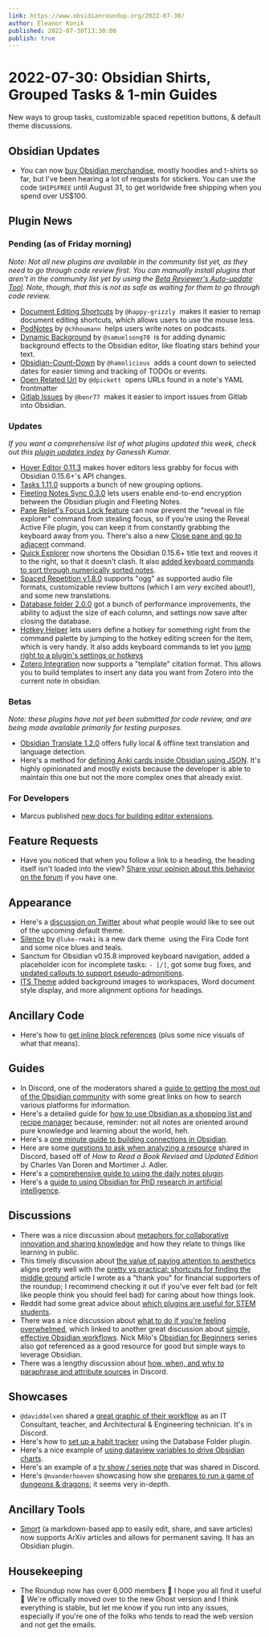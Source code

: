 ```yaml
---
link: https://www.obsidianroundup.org/2022-07-30/
author: Eleanor Konik
published: 2022-07-30T13:30:00
publish: true
---
```


# 2022-07-30: Obsidian Shirts, Grouped Tasks & 1-min Guides
New ways to group tasks, customizable spaced repetition buttons, & default theme discussions.

## Obsidian Updates

-   You can now [buy Obsidian merchandise](https://merch.obsidian.md/), mostly hoodies and t-shirts so far, but I've been hearing a lot of requests for stickers. You can use the code `SHIPSFREE` until August 31, to get worldwide free shipping when you spend over US$100.

## Plugin News

### Pending (as of Friday morning)

_Note: Not all new plugins are available in the community list yet, as they need to go through code review first. You can manually install plugins that aren't in the community list yet by using the [Beta Reviewer's Auto-update Tool](https://github.com/TfTHacker/obsidian42-brat). Note, though, that this is not as safe as waiting for them to go through code review._

-   [Document Editing Shortcuts](https://github.com/happy-grizzly/obsidian-document-editing-shortcuts) by `@happy-grizzly`  makes it easier to remap document editing shortcuts, which allows users to use the mouse less.
-   [PodNotes](https://github.com/chhoumann/podnotes) by `@chhoumann`  helps users write notes on podcasts.
-   [Dynamic Background](https://github.com/samuelsong70/obsidian-dynamic-background) by `@samuelsong70`  is for adding dynamic background effects to the Obsidian editor, like floating stars behind your text.
-   [Obsidian-Count-Down](https://github.com/hamolicious/Obsidian-Count-Down) by `@hamolicious`  adds a count down to selected dates for easier timing and tracking of TODOs or events.
-   [Open Related Url](https://github.com/dpickett/open-related-url) by `@dpickett`  opens URLs found in a note's YAML frontmatter
-   [Gitlab Issues](https://github.com/benr77/obsidian-gitlab-issues) by `@benr77`  makes it easier to import issues from Gitlab into Obsidian.

### Updates

_If you want a comprehensive list of what plugins updated this week, check out this [plugin updates index](https://obsidian-plugin-stats.vercel.app/updates) by Ganessh Kumar._

-   [Hover Editor 0.11.3](https://github.com/nothingislost/obsidian-hover-editor/releases/tag/0.11.3) makes hover editors less grabby for focus with Obsidian 0.15.6+'s API changes.
-   [Tasks 1.11.0](https://github.com/obsidian-tasks-group/obsidian-tasks/releases/tag/1.11.0) supports a bunch of new grouping options.
-   [Fleeting Notes Sync 0.3.0](https://www.youtube.com/watch?v=Dpih3dlu098) lets users enable end-to-end encryption between the Obsidian plugin and Fleeting Notes.
-   [Pane Relief's Focus Lock feature](https://github.com/pjeby/pane-relief/releases/tag/0.2.5) can now prevent the "reveal in file explorer" command from stealing focus, so if you're using the Reveal Active File plugin, you can keep it from constantly grabbing the keyboard away from you. There's also a new [Close pane and go to adjacent](https://github.com/pjeby/pane-relief/releases/tag/0.2.6) command.
-   [Quick Explorer](https://github.com/pjeby/quick-explorer/releases/tag/0.1.33) now shortens the Obsidian 0.15.6+ title text and moves it to the right, so that it doesn't clash. It also [added keyboard commands to sort through numerically sorted notes](https://github.com/pjeby/quick-explorer/releases/tag/0.1.36).
-   [Spaced Repetition v1.8.0](https://github.com/st3v3nmw/obsidian-spaced-repetition/releases/tag/1.8.0) supports "ogg" as supported audio file formats, customizable review buttons (which I am _very_ excited about!), and some new translations.
-   [Database folder 2.0.0](https://github.com/RafaelGB/obsidian-db-folder/releases/tag/2.0.0) got a bunch of performance improvements, the ability to adjust the size of each column, and settings now save after closing the database.
-   [Hotkey Helper](https://github.com/pjeby/hotkey-helper/releases/tag/0.3.12) lets users define a hotkey for something right from the command palette by jumping to the hotkey editing screen for the item, which is very handy. It also adds keyboard commands to let you [jump right to a plugin's settings or hotkeys](https://github.com/pjeby/hotkey-helper/releases/tag/0.3.13)
-   [Zotero Integration](https://github.com/mgmeyers/obsidian-zotero-integration) now supports a "template" citation format. This allows you to build templates to insert any data you want from Zotero into the current note in obsidian.

### Betas

_Note: these plugins have not yet been submitted for code review, and are being made available primarily for testing purposes._

-   [Obsidian Translate 1.2.0](https://github.com/Fevol/obsidian-translate/releases/tag/1.2.0) offers fully local & offline text translation and language detection.
-   Here's a method for [defining Anki cards inside Obsidian using JSON](https://github.com/jonasmerlin/obsidian-anki). It's highly opinionated and mostly exists because the developer is able to maintain this one but not the more complex ones that already exist.

### For Developers

-   Marcus published [new docs for building editor extensions](https://marcus.se.net/obsidian-plugin-docs/concepts/editor-extensions/decorations).

## Feature Requests

-   Have you noticed that when you follow a link to a heading, the heading itself isn't loaded into the view? [Share your opinion about this behavior on the forum](https://forum.obsidian.md/t/when-following-a-link-to-a-heading-load-the-heading-into-view/39037) if you have one.

## Appearance

-   Here's a [discussion on Twitter](https://twitter.com/kepano/status/1552306130851745792) about what people would like to see out of the upcoming default theme.
-   [Silence](https://github.com/luke-rmaki/silence-obsidian) by `@luke-rmaki` is a new dark theme  using the Fira Code font and some nice blues and teals.
-   Sanctum for Obsidian v0.15.8 improved keyboard navigation, added a placeholder icon for incomplete tasks: `- [/]`, got some bug fixes, and [updated callouts to support pseudo-admonitions](https://forum.obsidian.md/t/sanctum-theme/25455/117).
-   [ITS Theme](https://forum.obsidian.md/t/theme-its-dark-light-theme/12838/168) added background images to workspaces, Word document style display, and more alignment options for headings.

## Ancillary Code

-   Here's how to [get inline block references](https://gist.github.com/GitMurf/46c9ae78d6c3ce53d42d7832c7601271) (plus some nice visuals of what that means).

## Guides

-   In Discord, one of the moderators shared a [guide to getting the most out of the Obsidian community](https://discord.com/channels/686053708261228577/694233507500916796/1001931805366157402) with some great links on how to search various platforms for information.
-   Here's a detailed guide for [how to use Obsidian as a shopping list and recipe manager](https://forum.obsidian.md/t/obsidian-as-recipe-manager-and-shopping-list-tutorial/40799) because, reminder: not all notes are oriented around pure knowledge and learning about the world, heh.
-   Here's a [one minute guide to building connections in Obsidian](https://www.youtube.com/watch?v=XGd1oaAU1lI).
-   Here are some [questions to ask when analyzing a resource](https://discord.com/channels/686053708261228577/710585052769157141/1002224411820183734) shared in Discord, based off of _How to Read a Book Revised and Updated Edition_ by Charles Van Doren and Mortimer J. Adler.
-   Here's a [comprehensive guide to using the daily notes plugin](https://thebuccaneersbounty.wordpress.com/2022/01/05/how-i-use-the-daily-notes-plugin-a-comprehensive-guide/).
-   Here's a [guide to using Obsidian for PhD research in artificial intelligence](https://betterhumans.pub/how-to-boost-your-productivity-for-scientific-research-using-obsidian-fe85c98c63c8).

## Discussions

-   There was a nice discussion about [metaphors for collaborative innovation and sharing knowledge](https://discord.com/channels/686053708261228577/710585052769157141/1002362262075482152) and how they relate to things like learning in public.
-   This timely discussion about [the value of paying attention to aesthetics](https://www.reddit.com/r/ObsidianMD/comments/w7nav9/how_important_are_aesthetics_to_you/) aligns pretty well with the [pretty vs practical: shortcuts for finding the middle ground](https://www.obsidianroundup.org/pretty-vs-practical-shortcuts/) article I wrote as a "thank you" for financial supporters of the roundup; I recommend checking it out if you've ever felt bad (or felt like people think you should feel bad) for caring about how things look.
-   Reddit had some great advice about [which plugins are useful for STEM students](https://www.reddit.com/r/ObsidianMD/comments/w8kmz8/what_plugins_do_you_recommend_for_a_stem_student/).
-   There was a nice discussion about [what to do if you're feeling overwhelmed](https://www.reddit.com/r/ObsidianMD/comments/w90ycb/overwhelmed_and_fomo_blown_away_with_3_places_to/), which linked to another great discussion about [simple, effective Obsidian workflows](https://www.reddit.com/r/ObsidianMD/comments/w6udzs/simplest_obsidian_workflow_in_1_minute/). Nick Milo's [Obsidian for Beginners](https://youtu.be/QgbLb6QCK88) series also got referenced as a good resource for good but simple ways to leverage Obsidian.
-   There was a lengthy discussion about [how, when, and why to paraphrase and attribute sources](https://discord.com/channels/686053708261228577/710585052769157141/1001890838407811113) in Discord.

## Showcases

-   `@daviddelven` shared a [great graphic of their workflow](https://discord.com/channels/686053708261228577/965681451297304596/1000494265312489582) as an IT Consultant, teacher, and Architectural & Engineering technician. It's in Discord.
-   Here's how to [set up a habit tracker](https://www.reddit.com/r/ObsidianMD/comments/w6zf6r/how_to_create_a_habit_tracker_in_obsidian_that/) using the Database Folder plugin.
-   Here's a nice example of [using dataview variables to drive Obsidian charts](https://agileadam.com/2022/07/using-dataview-with-charts-in-obsidian/).
-   Here's an example of a [tv show / series note](https://discord.com/channels/686053708261228577/744933215063638183/1000172910335512726) that was shared in Discord.
-   Here's `@nvanderhoeven` showcasing how she [prepares to run a game of dungeons & dragons](https://www.youtube.com/watch?v=0ohV4CpXX5w); it seems very in-depth.

## Ancillary Tools

-   [Smort](https://www.smort.io/) (a markdown-based app to easily edit, share, and save articles) now supports ArXiv articles and allows for permanent saving. It has an Obsidian plugin.

## Housekeeping

-   The Roundup now has over 6,000 members 🤯 I hope you all find it useful 💚 We're officially moved over to the new Ghost version and I think everything is stable, but let me know if you run into any issues, especially if you're one of the folks who tends to read the web version and not get the emails.